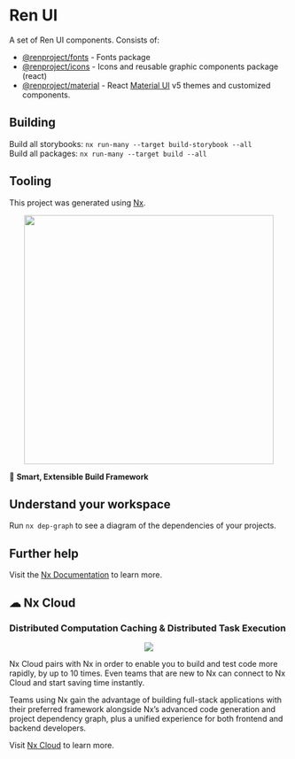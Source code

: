 # Ren UI

A set of Ren UI components.
Consists of:
* [@renproject/fonts](./packages/fonts/) - Fonts package
* [@renproject/icons](./packages/icons/) - Icons and reusable graphic  components package (react)
* [@renproject/material](./packages/material/) - React [Material UI](https://mui.com/) v5 themes and customized components.

## Building

Build all storybooks: `nx run-many --target build-storybook --all`  
Build all packages: `nx run-many --target build --all`

## Tooling
This project was generated using [Nx](https://nx.dev).

<p style="text-align: center;"><img src="https://raw.githubusercontent.com/nrwl/nx/master/images/nx-logo.png" width="450"></p>

🔎 **Smart, Extensible Build Framework**

## Understand your workspace

Run `nx dep-graph` to see a diagram of the dependencies of your projects.

## Further help

Visit the [Nx Documentation](https://nx.dev) to learn more.

## ☁ Nx Cloud

### Distributed Computation Caching & Distributed Task Execution

<p style="text-align: center;"><img src="https://raw.githubusercontent.com/nrwl/nx/master/images/nx-cloud-card.png"></p>

Nx Cloud pairs with Nx in order to enable you to build and test code more rapidly, by up to 10 times. Even teams that are new to Nx can connect to Nx Cloud and start saving time instantly.

Teams using Nx gain the advantage of building full-stack applications with their preferred framework alongside Nx’s advanced code generation and project dependency graph, plus a unified experience for both frontend and backend developers.

Visit [Nx Cloud](https://nx.app/) to learn more.
